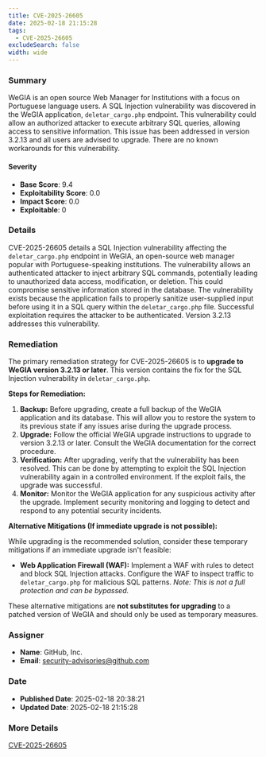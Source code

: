 ```yaml
---
title: CVE-2025-26605
date: 2025-02-18 21:15:28
tags:
  - CVE-2025-26605
excludeSearch: false
width: wide
---
```


### Summary
WeGIA is an open source Web Manager for Institutions with a focus on Portuguese language users. A SQL Injection vulnerability was discovered in the WeGIA application, `deletar_cargo.php` endpoint. This vulnerability could allow an authorized attacker to execute arbitrary SQL queries, allowing access to sensitive information. This issue has been addressed in version 3.2.13 and all users are advised to upgrade. There are no known workarounds for this vulnerability.

#### Severity
- **Base Score**: 9.4
- **Exploitability Score**: 0.0
- **Impact Score**: 0.0
- **Exploitable**: 0

### Details
CVE-2025-26605 details a SQL Injection vulnerability affecting the `deletar_cargo.php` endpoint in WeGIA, an open-source web manager popular with Portuguese-speaking institutions. The vulnerability allows an authenticated attacker to inject arbitrary SQL commands, potentially leading to unauthorized data access, modification, or deletion. This could compromise sensitive information stored in the database. The vulnerability exists because the application fails to properly sanitize user-supplied input before using it in a SQL query within the `deletar_cargo.php` file. Successful exploitation requires the attacker to be authenticated.  Version 3.2.13 addresses this vulnerability.

### Remediation
The primary remediation strategy for CVE-2025-26605 is to **upgrade to WeGIA version 3.2.13 or later**. This version contains the fix for the SQL Injection vulnerability in `deletar_cargo.php`.

**Steps for Remediation:**

1.  **Backup:** Before upgrading, create a full backup of the WeGIA application and its database. This will allow you to restore the system to its previous state if any issues arise during the upgrade process.
2.  **Upgrade:** Follow the official WeGIA upgrade instructions to upgrade to version 3.2.13 or later. Consult the WeGIA documentation for the correct procedure.
3.  **Verification:** After upgrading, verify that the vulnerability has been resolved. This can be done by attempting to exploit the SQL Injection vulnerability again in a controlled environment. If the exploit fails, the upgrade was successful.
4.  **Monitor:** Monitor the WeGIA application for any suspicious activity after the upgrade. Implement security monitoring and logging to detect and respond to any potential security incidents.

**Alternative Mitigations (If immediate upgrade is not possible):**

While upgrading is the recommended solution, consider these temporary mitigations if an immediate upgrade isn't feasible:

*   **Web Application Firewall (WAF):** Implement a WAF with rules to detect and block SQL Injection attacks. Configure the WAF to inspect traffic to `deletar_cargo.php` for malicious SQL patterns. *Note: This is not a full protection and can be bypassed.*

These alternative mitigations are **not substitutes for upgrading** to a patched version of WeGIA and should only be used as temporary measures.

### Assigner
- **Name**: GitHub, Inc.
- **Email**: security-advisories@github.com

### Date
- **Published Date**: 2025-02-18 20:38:21
- **Updated Date**: 2025-02-18 21:15:28

### More Details
[CVE-2025-26605](https://www.cvedetails.com/cve/CVE-2025-26605)